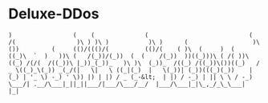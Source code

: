 # Deluxe-DDos
    )                 (    (              (                            ( /(                 )\ ) )\ )           )\ )      (                  )\())         (     (()/((()/(          (()/(    ( )\  (     )  (    ((_)\  `  )   ))\ (   /(_))/(_))  (  (    /(_))  ))((_)))\ ( /( ))\     ((_) /(/(  /((_))\ |_))_(_))_   )\ )\  (_))_  /((_) /((_))\())((_)   / _ \((_)_\(_)) _(_/(|   \|   \ ((_|(_)  |   \(_))| (_))(((_)(_))    | (_) | '_ \) -_) ' \)) |) | |) / _ (_-&lt;  | |) / -_) | || \ \ / -_)    \___/| .__/\___|_||_||___/|___/\___/__/  |___/\___|_|\_,_/_\_\___|         |_|                                                            
